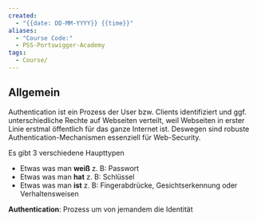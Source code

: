 ```yaml
---
created:
  - "{{date: DD-MM-YYYY}} {{time}}"
aliases:
  - "Course Code:"
  - PSS-Portswigger-Academy
tags:
  - Course/
---
```

## Allgemein

Authentication ist ein Prozess der User bzw. Clients identifiziert und ggf. unterschiedliche Rechte auf Webseiten verteilt, weil Webseiten in erster Linie erstmal öffentlich für das ganze Internet ist.
Deswegen sind robuste Authentication-Mechanismen essenziell für Web-Security.

Es gibt 3 verschiedene Haupttypen
- Etwas was man **weiß** z. B: Passwort
- Etwas was man **hat** z. B: Schlüssel
- Etwas was man **ist** z. B: Fingerabdrücke, Gesichtserkennung oder Verhaltensweisen

**Authentication**: Prozess um von jemandem die Identität 

